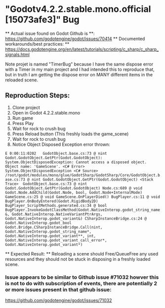# "Godotv4.2.2.stable.mono.official [15073afe3]" Bug

** Actual issue found on Godot Github is **: https://github.com/godotengine/godot/issues/70414
** Documented workarounds/best practices: ** https://docs.godotengine.org/en/latest/tutorials/scripting/c_sharp/c_sharp_signals.html

Note projet is named "TimerBug" because I have the same dispose error with a Timer in my main project and I had intended this to reproduce that, but in truth I am getting the dispose error on MANY different items in the reloaded scene.

## Reproduction Steps:
1. Clone project
2. Open in Godot 4.2.2.stable.mono
3. Run game
4. Press Play
5. Wait for rock to crush bug
6. Press Reload button  (This freshly loads the game_scene)
7. Wait for rock to crush bug
8. Notice Object Disposed Exception error thrown:

`E 0:00:11:0202   GodotObject.base.cs:73 @ nint Godot.GodotObject.GetPtr(Godot.GodotObject): System.ObjectDisposedException: Cannot access a disposed object.
Object name: 'GameScene'.
  <C# Error>     System.ObjectDisposedException
  <C# Source>    /root/godot/modules/mono/glue/GodotSharp/GodotSharp/Core/GodotObject.base.cs:73 @ nint Godot.GodotObject.GetPtr(Godot.GodotObject)
  <Stack Trace>  GodotObject.base.cs:73 @ nint Godot.GodotObject.GetPtr(Godot.GodotObject)
                 Node.cs:689 @ void Godot.Node.AddChild(Godot.Node, bool, Godot.Node+InternalMode)
                 GameScene.cs:25 @ void GameScene.OnPlayerDied()
                 BugPlayer.cs:11 @ void BugPlayer.OnBodyEntered(Godot.RigidBody2D)
                 BugPlayer_ScriptMethods.generated.cs:34 @ bool BugPlayer.InvokeGodotClassMethod(Godot.NativeInterop.godot_string_name&, Godot.NativeInterop.NativeVariantPtrArgs, Godot.NativeInterop.godot_variant&)
                 CSharpInstanceBridge.cs:24 @ Godot.NativeInterop.godot_bool Godot.Bridge.CSharpInstanceBridge.Call(nint, Godot.NativeInterop.godot_string_name*, Godot.NativeInterop.godot_variant**, int, Godot.NativeInterop.godot_variant_call_error*, Godot.NativeInterop.godot_variant*)`

** Expected Result: **  Reloading a scene should Free/QueueFree any used resources and they should not be stuck in disposing in a freshly loaded scene.

### Issue appears to be similar to Github issue #71032 howver this is not to do with subscription of events, there are potentially 2 or more issues present in that github issue:
https://github.com/godotengine/godot/issues/71032

